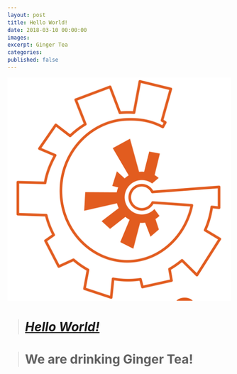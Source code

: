 ```yaml
---
layout: post
title: Hello World!
date: 2018-03-10 00:00:00
images:
excerpt: Ginger Tea
categories:
published: false
---
```


![](/uploads/versions/generator-1---x----1331-1331x---.png)

> # [***Hello World!***](fb,com/generator9.8)

> # We are drinking Ginger Tea!
